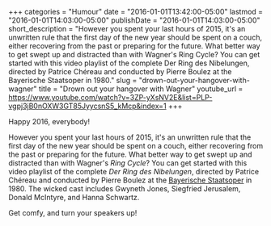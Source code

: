 +++
categories = "Humour"
date = "2016-01-01T13:42:00-05:00"
lastmod = "2016-01-01T14:03:00-05:00"
publishDate = "2016-01-01T14:03:00-05:00"
short_description = "However you spent your last hours of 2015, it's an unwritten rule that the first day of the new year should be spent on a couch, either recovering from the past or preparing for the future. What better way to get swept up and distracted than with Wagner's Ring Cycle? You can get started with this video playlist of the complete Der Ring des Nibelungen, directed by Patrice Chéreau and conducted by Pierre Boulez at the Bayerische Staatsoper in 1980."
slug = "drown-out-your-hangover-with-wagner"
title = "Drown out your hangover with Wagner"
youtube_url = https://www.youtube.com/watch?v=3ZP-yXsNV2E&list=PLP-vgpj3jB0nOXW3GT85JyycsnS5_kMcp&index=1
+++

Happy 2016, everybody!

However you spent your last hours of 2015, it's an unwritten rule that the first day of the new year should be spent on a couch, either recovering from the past or preparing for the future. What better way to get swept up and distracted than with Wagner's *Ring Cycle*? You can get started with this video playlist of the complete *Der Ring des Nibelungen*, directed by Patrice Chéreau and conducted by Pierre Boulez at the [Bayerische Staatsoper](/scene/companies/bayerische-staatsoper/) in 1980. The wicked cast includes Gwyneth Jones, Siegfried Jerusalem, Donald McIntyre, and Hanna Schwartz. 

Get comfy, and turn your speakers up!
